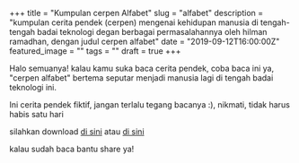 +++
title = "Kumpulan cerpen Alfabet"
slug = "alfabet"
description = "kumpulan cerita pendek (cerpen) mengenai kehidupan manusia di tengah-tengah badai teknologi degan berbagai permasalahannya oleh hilman ramadhan, dengan judul cerpen alfabet"
date = "2019-09-12T16:00:00Z"
featured_image = ""
tags = ""
draft = true
+++ 

Halo semuanya! kalau kamu suka baca cerita pendek, coba baca ini ya, "cerpen alfabet" bertema seputar menjadi manusia lagi di tengah badai teknologi ini.

Ini cerita pendek fiktif, jangan terlalu tegang bacanya :), nikmati, tidak harus habis satu hari

silahkan download [di sini](https://www.dropbox.com/s/cawe5cky7v698lc/cerpen%20alfabet.pdf?dl=0) atau [di sini](https://drive.google.com/open?id=1cxOwVaw97hSyHy7idzQwaBkBmN1vA9_y)

kalau sudah baca bantu share ya!